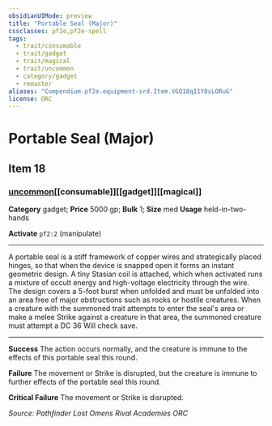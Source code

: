 ```yaml
---
obsidianUIMode: preview
title: "Portable Seal (Major)"
cssclasses: pf2e,pf2e-spell
tags:
  - trait/consumable
  - trait/gadget
  - trait/magical
  - trait/uncommon
  - category/gadget
  - remaster
aliases: "Compendium.pf2e.equipment-srd.Item.VGQ18qI1Y8sLORuG"
license: ORC
---
```

# Portable Seal (Major)
## Item 18
### [uncommon](uncommon "Uncommon Rarity Trait")[[consumable]][[gadget]][[magical]]

**Category** gadget; 
**Price** 5000 gp; 
**Bulk** 1; **Size** med
**Usage** held-in-two-hands

**Activate** `pf2:2` (manipulate)

* * *

A portable seal is a stiff framework of copper wires and strategically placed hinges, so that when the device is snapped open it forms an instant geometric design. A tiny Stasian coil is attached, which when activated runs a mixture of occult energy and high-voltage electricity through the wire. The design covers a 5-foot burst when unfolded and must be unfolded into an area free of major obstructions such as rocks or hostile creatures. When a creature with the summoned trait attempts to enter the seal's area or make a melee Strike against a creature in that area, the summoned creature must attempt a DC 36 Will check save.

* * *

**Success** The action occurs normally, and the creature is immune to the effects of this portable seal this round.

**Failure** The movement or Strike is disrupted, but the creature is immune to further effects of the portable seal this round.

**Critical Failure** The movement or Strike is disrupted.

*Source: Pathfinder Lost Omens Rival Academies*
*ORC*